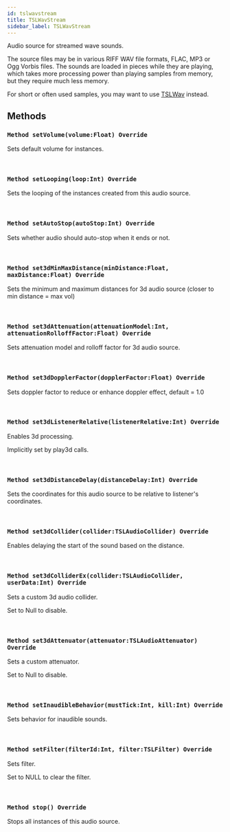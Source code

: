 ```yaml
---
id: tslwavstream
title: TSLWavStream
sidebar_label: TSLWavStream
---
```


Audio source for streamed wave sounds.


The source files may be in various RIFF WAV file formats, FLAC, MP3 or Ogg Vorbis files.
The sounds are loaded in pieces while they are playing, which takes more processing power than playing samples from memory, but they require much less memory.

For short or often used samples, you may want to use [TSLWav](../../../audio/audio.soloud/tslwav) instead.


## Methods

### `Method setVolume(volume:Float) Override`

Sets default volume for instances.

<br/>

### `Method setLooping(loop:Int) Override`

Sets the looping of the instances created from this audio source.

<br/>

### `Method setAutoStop(autoStop:Int) Override`

Sets whether audio should auto-stop when it ends or not.

<br/>

### `Method set3dMinMaxDistance(minDistance:Float, maxDistance:Float) Override`

Sets the minimum and maximum distances for 3d audio source (closer to min distance = max vol)

<br/>

### `Method set3dAttenuation(attenuationModel:Int, attenuationRolloffFactor:Float) Override`

Sets attenuation model and rolloff factor for 3d audio source.

<br/>

### `Method set3dDopplerFactor(dopplerFactor:Float) Override`

Sets doppler factor to reduce or enhance doppler effect, default = 1.0

<br/>

### `Method set3dListenerRelative(listenerRelative:Int) Override`

Enables 3d processing.

Implicitly set by play3d calls.


<br/>

### `Method set3dDistanceDelay(distanceDelay:Int) Override`

Sets the coordinates for this audio source to be relative to listener's coordinates.

<br/>

### `Method set3dCollider(collider:TSLAudioCollider) Override`

Enables delaying the start of the sound based on the distance.

<br/>

### `Method set3dColliderEx(collider:TSLAudioCollider, userData:Int) Override`

Sets a custom 3d audio collider.

Set to Null to disable.


<br/>

### `Method set3dAttenuator(attenuator:TSLAudioAttenuator) Override`

Sets a custom attenuator.

Set to Null to disable.


<br/>

### `Method setInaudibleBehavior(mustTick:Int, kill:Int) Override`

Sets behavior for inaudible sounds.

<br/>

### `Method setFilter(filterId:Int, filter:TSLFilter) Override`

Sets filter.

Set to NULL to clear the filter.


<br/>

### `Method stop() Override`

Stops all instances of this audio source.

<br/>

